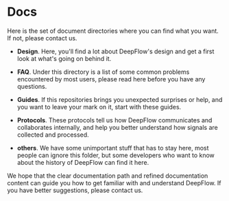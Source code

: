 # Docs

 Here is the set of document directories where you can find what you want. If not, please contact us.

- **Design**. Here, you'll find a lot about DeepFlow's design and get a first look at what's going on behind it.

- **FAQ**. Under this directory is a list of some common problems encountered by most users, please read here before you have any questions.

- **Guides**. If this repositories brings you unexpected surprises or help, and you want to leave your mark on it, start with these guides.

- **Protocols**. These protocols tell us how DeepFlow communicates and collaborates internally, and help you better understand how signals are collected and processed.

- **others**. We have some unimportant stuff that has to stay here, most people can ignore this folder, but some developers who want to know about the history of DeepFlow can find it here.


We hope that the clear documentation path and refined documentation content can guide you how to get familiar with and understand DeepFlow. If you have better suggestions, please contact us.


